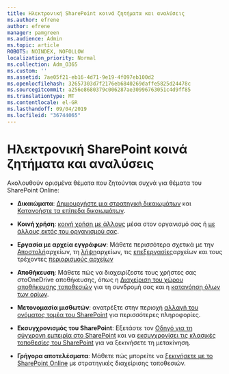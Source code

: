 ```yaml
---
title: Ηλεκτρονική SharePoint κοινά ζητήματα και αναλύσεις
ms.author: efrene
author: efrene
manager: pamgreen
ms.audience: Admin
ms.topic: article
ROBOTS: NOINDEX, NOFOLLOW
localization_priority: Normal
ms.collection: Adm_O365
ms.custom: ''
ms.assetid: 7ae05f21-eb16-4d71-9e19-4f097eb100d2
ms.openlocfilehash: 32657303d7f2176eb6840269daffe5825d24478c
ms.sourcegitcommit: a256e8680379c006287ae30996763051c4d9ff85
ms.translationtype: MT
ms.contentlocale: el-GR
ms.lasthandoff: 09/04/2019
ms.locfileid: "36744065"
---
```

# <a name="sharepoint-online-common-issues-and-resolutions"></a>Ηλεκτρονική SharePoint κοινά ζητήματα και αναλύσεις

Ακολουθούν ορισμένα θέματα που ζητούνται συχνά για θέματα του SharePoint Online:

- **Δικαιώματα**: [Δημιουργήστε μια στρατηγική δικαιωμάτων](https://docs.microsoft.com/sharepoint/default-sharepoint-groups) και [Κατανοήστε τα επίπεδα δικαιωμάτων](https://docs.microsoft.com/sharepoint/understanding-permission-levels).

- **Κοινή χρήση**: [κοινή χρήση με άλλους](https://docs.microsoft.com/sharepoint/default-sharepoint-groups) μέσα στον οργανισμό σας ή [με άλλους εκτός του οργανισμού σας](https://docs.microsoft.com/sharepoint/external-sharing-overview).

- **Εργασία με αρχεία εγγράφων**: Μάθετε περισσότερα σχετικά με την [Αποστολή](https://support.office.com/article/Upload-a-folder-or-files-to-a-document-library-eb18fcba-c953-4d45-8d90-8da66edeacdb)αρχείων, τη [λήψη](https://support.office.com/article/Download-files-and-folders-from-OneDrive-or-SharePoint-5c7397b7-19c7-4893-84fe-d02e8fa5df05)αρχείων, τις [επεξεργασίες](https://support.office.com/article/Edit-a-document-in-a-document-library-02d8497f-1c13-4114-949a-b8466f639b07)αρχείων και τους τρέχοντες [περιορισμούς αρχείων](https://support.office.com/article/invalid-file-names-and-file-types-in-onedrive-onedrive-for-business-and-sharepoint-64883a5d-228e-48f5-b3d2-eb39e07630fa)

- **Αποθήκευση**: Μάθετε πώς να διαχειρίζεστε τους χρήστες σας στο</a>OneDrive αποθήκευσης, όπως η [Διαχείριση του χώρου αποθήκευσης τοποθεσιών](https://docs.microsoft.com/sharepoint/manage-site-collection-storage-limits) για τη συνδρομή σας και η [κατανόηση όλων των ορίων](https://docs.microsoft.com/office365/servicedescriptions/sharepoint-online-service-description/sharepoint-online-limits).

- **Μετονομασία μισθωτών**: ανατρέξτε στην περιοχή [αλλαγή του ονόματος τομέα του SharePoint](https://docs.microsoft.com/sharepoint/change-your-sharepoint-domain-name) για περισσότερες πληροφορίες.

- **Εκσυγχρονισμός του SharePoint**: Εξετάστε τον [Οδηγό για τη σύγχρονη εμπειρία στο SharePoint](https://docs.microsoft.com/sharepoint/guide-to-sharepoint-modern-experience) και να [εκσυγχρονίσει τις κλασικές τοποθεσίες του SharePoint](https://docs.microsoft.com/sharepoint/dev/transform/modernize-classic-sites) για να ξεκινήσετε τη μετακίνηση.

- **Γρήγορα αποτελέσματα**: Μάθετε πώς μπορείτε να [ξεκινήσετε με το SharePoint Online](https://docs.microsoft.com/sharepoint/introduction) με στρατηγικές διαχείρισης τοποθεσιών.